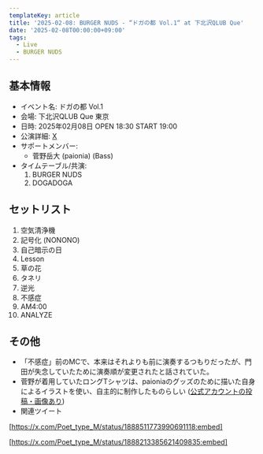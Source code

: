 ```yaml
---
templateKey: article
title: '2025-02-08: BURGER NUDS - “ドガの都 Vol.1“ at 下北沢QLUB Que'
date: '2025-02-08T00:00:00+09:00'
tags:
  - Live
  - BURGER NUDS
---
```

## 基本情報

* イベント名: ドガの都 Vol.1
* 会場: 下北沢QLUB Que 東京
* 日時: 2025年02月08日 OPEN 18:30 START 19:00
* 公演詳細: [X](https://x.com/DOGA_BAND/status/1876826187789484473)
* サポートメンバー:
  * 菅野岳大 (paionia) (Bass)
* タイムテーブル/共演:
    1. BURGER NUDS
    1. DOGADOGA

## セットリスト

1. 空気清浄機
1. 記号化 (NONONO)
1. 自己暗示の日
1. Lesson
1. 草の花
1. タネリ
1. 逆光
1. 不感症
1. AM4:00
1. ANALYZE

## その他

- 「不感症」前のMCで、本来はそれよりも前に演奏するつもりだったが、門田が失念していたために演奏順が変更されたと話されていた。
- 菅野が着用していたロングTシャツは、paioniaのグッズのために描いた自身によるイラストを使い、自主的に制作したものらしい ([公式アカウントの投稿・画像あり](https://x.com/burgernuds_info/status/1888964757891522787))
- 関連ツイート

[https://x.com/Poet_type_M/status/1888511773990691118:embed]

[https://x.com/Poet_type_M/status/1888213385621409835:embed]


